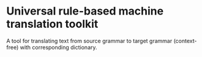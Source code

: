 # Universal rule-based machine translation toolkit
A tool for translating text from source grammar to target grammar (context-free) with corresponding dictionary.
